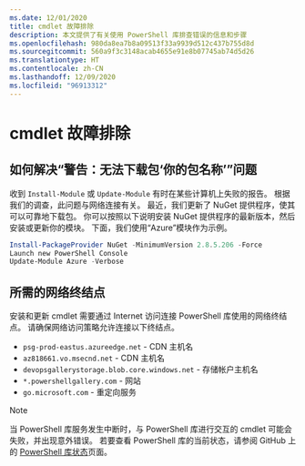 ```yaml
---
ms.date: 12/01/2020
title: cmdlet 故障排除
description: 本文提供了有关使用 PowerShell 库排查错误的信息和步骤
ms.openlocfilehash: 980da8ea7b8a09513f33a9939d512c437b755d8d
ms.sourcegitcommit: 560a9f3c3148acab4655e91e8b07745ab74d5d26
ms.translationtype: HT
ms.contentlocale: zh-CN
ms.lasthandoff: 12/09/2020
ms.locfileid: "96913312"
---
```

# <a name="troubleshooting-cmdlets"></a>cmdlet 故障排除

## <a name="how-to-resolve-warning-package-your-package-name-failed-to-download-issue"></a>如何解决“警告：无法下载包‘你的包名称’”问题

收到 `Install-Module` 或 `Update-Module` 有时在某些计算机上失败的报告。 根据我们的调查，此问题与网络连接有关。 最近，我们更新了 NuGet 提供程序，使其可以可靠地下载包。 你可以按照以下说明安装 NuGet 提供程序的最新版本，然后安装或更新你的模块。 下面，我们使用“Azure”模块作为示例。

```powershell
Install-PackageProvider NuGet -MinimumVersion 2.8.5.206 -Force
Launch new PowerShell Console
Update-Module Azure -Verbose
```

## <a name="required-network-endpoints"></a>所需的网络终结点

安装和更新 cmdlet 需要通过 Internet 访问连接 PowerShell 库使用的网络终结点。 请确保网络访问策略允许连接以下终结点。

- `psg-prod-eastus.azureedge.net` - CDN 主机名
- `az818661.vo.msecnd.net` - CDN 主机名
- `devopsgallerystorage.blob.core.windows.net` - 存储帐户主机名
- `*.powershellgallery.com` - 网站
- `go.microsoft.com` - 重定向服务

> [!NOTE]
> 当 PowerShell 库服务发生中断时，与 PowerShell 库进行交互的 cmdlet 可能会失败，并出现意外错误。 若要查看 PowerShell 库的当前状态，请参阅 GitHub 上的 [PowerShell 库状态](https://github.com/PowerShell/PowerShellGallery/blob/master/psgallery_status.md)页面。
